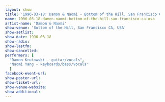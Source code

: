 ```yaml
---
layout: show
title: '1996-03-18: Damon & Naomi - Bottom of the Hill, San Francisco CA, USA'
name: 1996-03-18-damon-naomi-bottom-of-the-hill-san-francisco-ca-usa
artist-name: 'Damon & Naomi'
show-venue: 'Bottom of the Hill, San Francisco CA, USA'
show-setlist: 
show-date: 1996-03-18
show-radio: 
show-lastfm: 
show-cancelled: 
performers: [
  "Damon Krukowski - guitar/vocals",
  "Naomi Yang - keyboards/bass/vocals"
  ]
facebook-event-url: 
show-poster-url: 
show-ticket-url: 
show-venue-website: 
show-additional: 
---
```



